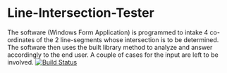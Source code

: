 # Line-Intersection-Tester
The software (Windows Form Application) is programmed to intake 4 co-ordinates of the 2 line-segments whose intersection is to be determined. The software then uses the  built library method to analyze and answer accordingly to the end user. A couple of cases for the input are left to be involved.
[![Build Status](https://travis-ci.org/brijeshjain13/Line-Intersection-Tester.svg?branch=master)](https://travis-ci.org/brijeshjain13/Line-Intersection-Tester/jobs/203122231)
